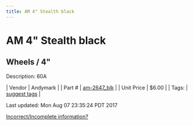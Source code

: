 ```yaml
---
title: AM 4" Stealth black
---
```


# AM 4" Stealth black
## Wheels / 4"
Description: 	60A 

| Vendor | Andymark | 
| Part # | [am-2647_blk](http://www.andymark.com/product-p/am-2647_Blk.htm) | 
| Unit Price | $6.00 | 
| Tags: | [suggest tags](https://docs.google.com/forms/d/e/1FAIpQLSeWyY8v3RgOty-MyWmh9U0iivNYN_molChYyS-0U-o-kOAv_g/viewform) | 

Last updated: Mon Aug 07 23:35:24 PDT 2017

 [Incorrect/Incomplete information?](https://docs.google.com/forms/d/e/1FAIpQLSeWyY8v3RgOty-MyWmh9U0iivNYN_molChYyS-0U-o-kOAv_g/viewform)